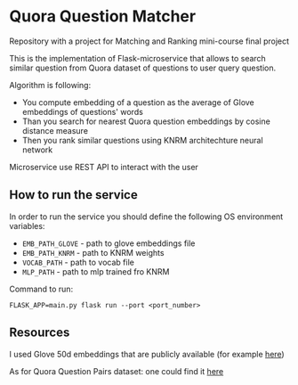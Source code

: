 # Quora Question Matcher

Repository with a project for Matching and Ranking mini-course final project

This is the implementation of Flask-microservice that allows to search similar question from Quora dataset of questions to user query question.

Algorithm is following:

+ You compute embedding of a question as the average of Glove embeddings of questions' words
+ Than you search for nearest Quora question embeddings by cosine distance measure
+ Then you rank similar questions using KNRM architechture neural network

Microservice use REST API to interact with the user

## How to run the service

In order to run the service you should define the following OS environment variables:

+ `EMB_PATH_GLOVE` - path to glove embeddings file
+ `EMB_PATH_KNRM` - path to KNRM weights
+ `VOCAB_PATH` - path to vocab file
+ `MLP_PATH` - path to mlp trained fro KNRM

Command to run:

`FLASK_APP=main.py flask run --port <port_number>`

## Resources

I used Glove 50d embeddings that are publicly available (for example [here](http://nlp.stanford.edu/data/glove.6B.zip))

As for Quora Question Pairs dataset: one could find it [here](https://dl.fbaipublicfiles.com/glue/data/QQP-clean.zip)
